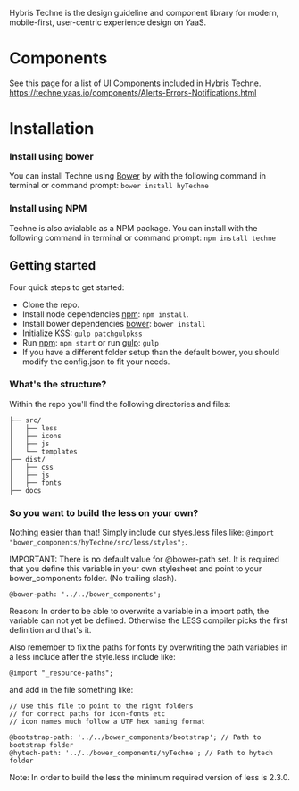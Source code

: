 Hybris Techne is the design guideline and component library for modern, mobile-first, user-centric experience design on YaaS.

# Components
See this page for a list of UI Components included in Hybris Techne.
https://techne.yaas.io/components/Alerts-Errors-Notifications.html


# Installation

### Install using bower
You can install Techne using [Bower](http://bower.io/) by with the following command in terminal or command prompt:
`bower install hyTechne`

### Install using NPM
Techne is also avialable as a NPM package. You can install with the following command in terminal or command prompt:
`npm install techne`


## Getting started

Four quick steps to get started:

- Clone the repo.
- Install node dependencies [npm](https://www.npmjs.org): `npm install`.
- Install bower dependencies [bower](https://bower.io): `bower install`
- Initialize KSS: `gulp patchgulpkss`
- Run [npm](https://www.npmjs.org): `npm start` or run [gulp](http://gulpjs.com/): `gulp`
- If you have a different folder setup than the default bower, you should modify the config.json to fit your needs.

### What's the structure?

Within the repo you'll find the following directories and files:

```
├── src/
│   ├── less
│   ├── icons
│   ├── js
│   └── templates
├── dist/
│   ├── css
│   ├── js
│   ├── fonts
├── docs
```

### So you want to build the less on your own?

Nothing easier than that! Simply include our styes.less files like:
`@import "bower_components/hyTechne/src/less/styles";`.

IMPORTANT: There is no default value for @bower-path set. It is required
that you define this variable in your own stylesheet and point to your
bower_components folder. (No trailing slash).

 `@bower-path: '../../bower_components'; `

Reason: In order to be able to overwrite a variable in a import path,
the variable can not yet be defined. Otherwise the LESS compiler picks
the first definition and that's it.

Also remember to fix the paths for fonts by overwriting the path variables
in a less include after the style.less include like:

`@import "_resource-paths";`

and add in the file something like:

```
// Use this file to point to the right folders
// for correct paths for icon-fonts etc
// icon names much follow a UTF hex naming format

@bootstrap-path: '../../bower_components/bootstrap'; // Path to bootstrap folder
@hytech-path: '../../bower_components/hyTechne'; // Path to hytech folder
```

Note: In order to build the less the minimum required version of less is 2.3.0.
